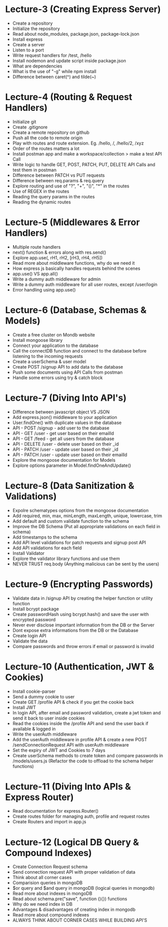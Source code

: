 # Lecture-3 (Creating Express Server)

- Create a repository
- Initialize the repository
- Read about node_modules, package.json, package-lock.json
- Install express
- Create a server
- Listen to a port
- Write request handlers for /test, /hello
- Install nodemon and update script inside package.json
- What are dependencies
- What is the use of "-g" while npm install
- Difference between caret(^) and tilde(~)


# Lecture-4 (Routing & Request Handlers)

- Initialize git
- Create .gitignore
- Create a remote repository on github
- Push all the code to remote origin
- Play with routes and route extension. Eg. /hello, /, /hello/2, /xyz
- Order of the routes matters a lot
- Install postman app and make a workspace/collection > make a test API Call
- Write logic to handle GET, POST, PATCH, PUT, DELETE API Calls and test them in 
  postman
- Difference between PATCH vs PUT requests
- Difference between req.params & req.query
- Explore routing and use of "?", "+", "()", "*" in the routes
- Use of REGEX in the routes
- Reading the query params in the routes
- Reading the dynamic routes


# Lecture-5 (Middlewares & Error Handlers)

- Multiple route handlers
- next() function & errors along with res.send()
- Explore app.use(<path>, rH1, rH2, [rH3, rH4, rH5])
- Read more about middleware functions, why do we need it
- How express js basically handles requests behind the scenes
- app.use() VS app.all() 
- Write a dummy auth middleware for admin
- Write a dummy auth middleware for all user routes, except /user/login
- Error handling using app.use()


# Lecture-6 (Database, Schemas & Models)

- Create a free cluster on Mondb website
- Install mongoose library
- Connect your application to the database
- Call the connectDB function and connect to the database before listening to the 
  incoming requests
- Create a userSchema & user model
- Create POST /signup API to add data to the database
- Push some documents using API Calls from postman
- Handle some errors using try & catch block


# Lecture-7 (Diving Into API's)

- Difference between javascript object VS JSON
- Add express.json() middleware to your application
- User.findOne() with duplicate values in the database
- API - POST /signup - add user to the database
- API - GET /user - get user based on their emailId
- API - GET /feed - get all users from the database
- API - DELETE /user - delete user based on their _id
- API - PATCH /user - update user based on their _id
- API - PATCH /user - update user based on their emailId
- Explore the mongoose documentation for Models
- Explore options parameter in Model.findOneAndUpdate()


# Lecture-8 (Data Sanitization & Validations)

- Expolre schematypes options from the mongoose documentation
- Add required, min, max, minLength, maxLength, unique, lowercase, 
  trim
- Add default and custom validate function to the schema
- Improve the DB Schema (Put all appropriate validations on each 
  field in schema)
- Add timestamps to the schema
- Add API level validations for patch requests and signup post API
- Add API validations for each field
- Install Validator
- Explore the validator library functions and use them
- NEVER TRUST req.body (Anything malicious can be sent by the 
  users)


# Lecture-9 (Encrypting Passwords)

- Validate data in /signup API by creating the helper function or utility function
- Install bcrypt package
- Create passwordHash using bcrypt.hash() and save the user with encrypted 
  password
- Never ever disclose important information from the DB or the Server
- Dont expose extra informations from the DB or the Database
- Create login API
- Validate the data
- Compare passwords and throw errors if email or password is invalid


# Lecture-10 (Authentication, JWT & Cookies)

- Install cookie-parser
- Send a dummy cookie to user
- Create GET /profile API & check if you get the cookie back
- Install JWT 
- In login API, after email and password validation, create a jwt token and send 
  it back to user inside cookies
- Read the cookies inside the /profile API and send the user back if available & 
  logged in
- Write the userAuth middleware
- Add the userAuth middleware in profile API & create a new POST 
  /sendConnectionRequest API with userAuth middleware
- Set the expiry of JWT and Cookies to 7 days
- Create userSchema methods to create token and compare passwords in 
  /models/users.js (Refactor the code to offload to the schema helper functions)


# Lecture-11 (Diving Into APIs & Express Router)

- Read documentation for express.Router()
- Create routes folder for managing auth, profile and request routes
- Create Routers and import in app.js


# Lecture-12 (Logical DB Query & Compound Indexes)

- Create Connection Request schema
- Send connection request API with proper validation of data
- Think about all corner cases
- Comparision queries in mongoDB
- $or query and $and query in mongoDB (logical queries in mongodb)
- Read more about indexes in mongoDB
- Read about schema.pre("save", function (){}) functions
- Why do we need index in DB
- Advantages & disadvantages of creating index in mongodb
- Read more about compound indexes
- ALWAYS THINK ABOUT CORNER CASES WHILE BUILDING API'S